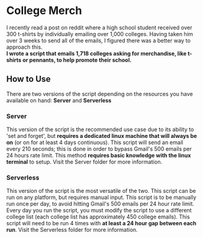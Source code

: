 # College Merch

I recently read a post on reddit where a high school student received over 300 t-shirts by individually emailing over 1,000 colleges. Having taken him over 3 weeks to send all of the emails, I figured there was a better way to approach this.   
**I wrote a script that emails 1,718 colleges asking for merchandise, like t-shirts or pennants, to help promote their school.**

## How to Use

There are two versions of the script depending on the resources you have available on hand: **Server** and **Serverless**

### Server

This version of the script is the recommended use case due to its ability to 'set and forget', but **requires a dedicated linux machine that will always be on** (or on for at least 4 days continuous). This script will send an email every 210 seconds; this is done in order to bypass Gmail's 500 emails per 24 hours rate limit. This method **requires basic knowledge with the linux terminal** to setup. Visit the Server folder for more information.

### Serverless

This version of the script is the most versatile of the two. This script can be run on any platform, but requires manual input. This script is to be manually run once per day, to avoid hitting Gmail's 500 emails per 24 hour rate limit. Every day you run the script, you must modify the script to use a different college list (each college list has approximately 450 college emails). This script will need to be run 4 times with **at least a 24 hour gap between each run**. Visit the Serverless folder for more information.
